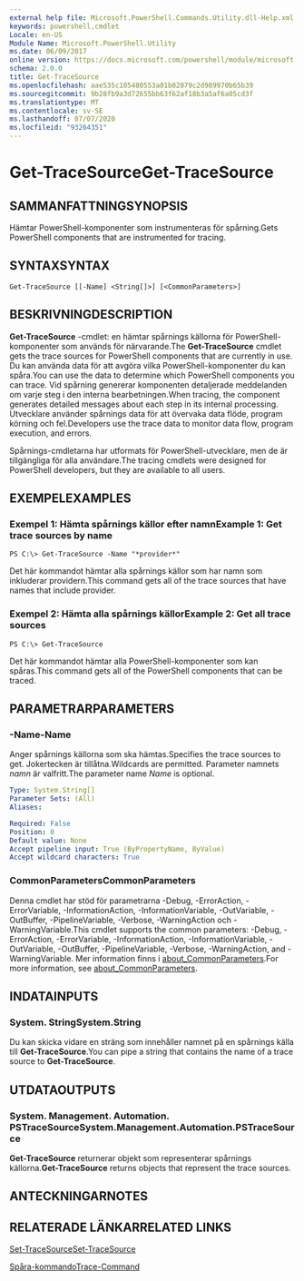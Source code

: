 ```yaml
---
external help file: Microsoft.PowerShell.Commands.Utility.dll-Help.xml
keywords: powershell,cmdlet
Locale: en-US
Module Name: Microsoft.PowerShell.Utility
ms.date: 06/09/2017
online version: https://docs.microsoft.com/powershell/module/microsoft.powershell.utility/get-tracesource?view=powershell-7.1&WT.mc_id=ps-gethelp
schema: 2.0.0
title: Get-TraceSource
ms.openlocfilehash: aae535c105480553a01b02079c2d989970b65b39
ms.sourcegitcommit: 9b28fb9a3d72655bb63f62af18b3a5af6a05cd3f
ms.translationtype: MT
ms.contentlocale: sv-SE
ms.lasthandoff: 07/07/2020
ms.locfileid: "93264351"
---
```

# <span data-ttu-id="53e27-103">Get-TraceSource</span><span class="sxs-lookup"><span data-stu-id="53e27-103">Get-TraceSource</span></span>

## <span data-ttu-id="53e27-104">SAMMANFATTNING</span><span class="sxs-lookup"><span data-stu-id="53e27-104">SYNOPSIS</span></span>
<span data-ttu-id="53e27-105">Hämtar PowerShell-komponenter som instrumenteras för spårning.</span><span class="sxs-lookup"><span data-stu-id="53e27-105">Gets PowerShell components that are instrumented for tracing.</span></span>

## <span data-ttu-id="53e27-106">SYNTAX</span><span class="sxs-lookup"><span data-stu-id="53e27-106">SYNTAX</span></span>

```
Get-TraceSource [[-Name] <String[]>] [<CommonParameters>]
```

## <span data-ttu-id="53e27-107">BESKRIVNING</span><span class="sxs-lookup"><span data-stu-id="53e27-107">DESCRIPTION</span></span>

<span data-ttu-id="53e27-108">**Get-TraceSource** -cmdlet: en hämtar spårnings källorna för PowerShell-komponenter som används för närvarande.</span><span class="sxs-lookup"><span data-stu-id="53e27-108">The **Get-TraceSource** cmdlet gets the trace sources for PowerShell components that are currently in use.</span></span>
<span data-ttu-id="53e27-109">Du kan använda data för att avgöra vilka PowerShell-komponenter du kan spåra.</span><span class="sxs-lookup"><span data-stu-id="53e27-109">You can use the data to determine which PowerShell components you can trace.</span></span>
<span data-ttu-id="53e27-110">Vid spårning genererar komponenten detaljerade meddelanden om varje steg i den interna bearbetningen.</span><span class="sxs-lookup"><span data-stu-id="53e27-110">When tracing, the component generates detailed messages about each step in its internal processing.</span></span>
<span data-ttu-id="53e27-111">Utvecklare använder spårnings data för att övervaka data flöde, program körning och fel.</span><span class="sxs-lookup"><span data-stu-id="53e27-111">Developers use the trace data to monitor data flow, program execution, and errors.</span></span>

<span data-ttu-id="53e27-112">Spårnings-cmdletarna har utformats för PowerShell-utvecklare, men de är tillgängliga för alla användare.</span><span class="sxs-lookup"><span data-stu-id="53e27-112">The tracing cmdlets were designed for PowerShell developers, but they are available to all users.</span></span>

## <span data-ttu-id="53e27-113">EXEMPEL</span><span class="sxs-lookup"><span data-stu-id="53e27-113">EXAMPLES</span></span>

### <span data-ttu-id="53e27-114">Exempel 1: Hämta spårnings källor efter namn</span><span class="sxs-lookup"><span data-stu-id="53e27-114">Example 1: Get trace sources by name</span></span>

```
PS C:\> Get-TraceSource -Name "*provider*"
```

<span data-ttu-id="53e27-115">Det här kommandot hämtar alla spårnings källor som har namn som inkluderar providern.</span><span class="sxs-lookup"><span data-stu-id="53e27-115">This command gets all of the trace sources that have names that include provider.</span></span>

### <span data-ttu-id="53e27-116">Exempel 2: Hämta alla spårnings källor</span><span class="sxs-lookup"><span data-stu-id="53e27-116">Example 2: Get all trace sources</span></span>

```
PS C:\> Get-TraceSource
```

<span data-ttu-id="53e27-117">Det här kommandot hämtar alla PowerShell-komponenter som kan spåras.</span><span class="sxs-lookup"><span data-stu-id="53e27-117">This command gets all of the PowerShell components that can be traced.</span></span>

## <span data-ttu-id="53e27-118">PARAMETRAR</span><span class="sxs-lookup"><span data-stu-id="53e27-118">PARAMETERS</span></span>

### <span data-ttu-id="53e27-119">-Name</span><span class="sxs-lookup"><span data-stu-id="53e27-119">-Name</span></span>

<span data-ttu-id="53e27-120">Anger spårnings källorna som ska hämtas.</span><span class="sxs-lookup"><span data-stu-id="53e27-120">Specifies the trace sources to get.</span></span>
<span data-ttu-id="53e27-121">Jokertecken är tillåtna.</span><span class="sxs-lookup"><span data-stu-id="53e27-121">Wildcards are permitted.</span></span>
<span data-ttu-id="53e27-122">Parameter namnets *namn* är valfritt.</span><span class="sxs-lookup"><span data-stu-id="53e27-122">The parameter name *Name* is optional.</span></span>

```yaml
Type: System.String[]
Parameter Sets: (All)
Aliases:

Required: False
Position: 0
Default value: None
Accept pipeline input: True (ByPropertyName, ByValue)
Accept wildcard characters: True
```

### <span data-ttu-id="53e27-123">CommonParameters</span><span class="sxs-lookup"><span data-stu-id="53e27-123">CommonParameters</span></span>

<span data-ttu-id="53e27-124">Denna cmdlet har stöd för parametrarna -Debug, -ErrorAction, -ErrorVariable, -InformationAction, -InformationVariable, -OutVariable, -OutBuffer, -PipelineVariable, -Verbose, -WarningAction och -WarningVariable.</span><span class="sxs-lookup"><span data-stu-id="53e27-124">This cmdlet supports the common parameters: -Debug, -ErrorAction, -ErrorVariable, -InformationAction, -InformationVariable, -OutVariable, -OutBuffer, -PipelineVariable, -Verbose, -WarningAction, and -WarningVariable.</span></span> <span data-ttu-id="53e27-125">Mer information finns i [about_CommonParameters](https://go.microsoft.com/fwlink/?LinkID=113216).</span><span class="sxs-lookup"><span data-stu-id="53e27-125">For more information, see [about_CommonParameters](https://go.microsoft.com/fwlink/?LinkID=113216).</span></span>

## <span data-ttu-id="53e27-126">INDATA</span><span class="sxs-lookup"><span data-stu-id="53e27-126">INPUTS</span></span>

### <span data-ttu-id="53e27-127">System. String</span><span class="sxs-lookup"><span data-stu-id="53e27-127">System.String</span></span>

<span data-ttu-id="53e27-128">Du kan skicka vidare en sträng som innehåller namnet på en spårnings källa till **Get-TraceSource**.</span><span class="sxs-lookup"><span data-stu-id="53e27-128">You can pipe a string that contains the name of a trace source to **Get-TraceSource**.</span></span>

## <span data-ttu-id="53e27-129">UTDATA</span><span class="sxs-lookup"><span data-stu-id="53e27-129">OUTPUTS</span></span>

### <span data-ttu-id="53e27-130">System. Management. Automation. PSTraceSource</span><span class="sxs-lookup"><span data-stu-id="53e27-130">System.Management.Automation.PSTraceSource</span></span>

<span data-ttu-id="53e27-131">**Get-TraceSource** returnerar objekt som representerar spårnings källorna.</span><span class="sxs-lookup"><span data-stu-id="53e27-131">**Get-TraceSource** returns objects that represent the trace sources.</span></span>

## <span data-ttu-id="53e27-132">ANTECKNINGAR</span><span class="sxs-lookup"><span data-stu-id="53e27-132">NOTES</span></span>

## <span data-ttu-id="53e27-133">RELATERADE LÄNKAR</span><span class="sxs-lookup"><span data-stu-id="53e27-133">RELATED LINKS</span></span>

[<span data-ttu-id="53e27-134">Set-TraceSource</span><span class="sxs-lookup"><span data-stu-id="53e27-134">Set-TraceSource</span></span>](Set-TraceSource.md)

[<span data-ttu-id="53e27-135">Spåra-kommando</span><span class="sxs-lookup"><span data-stu-id="53e27-135">Trace-Command</span></span>](Trace-Command.md)

